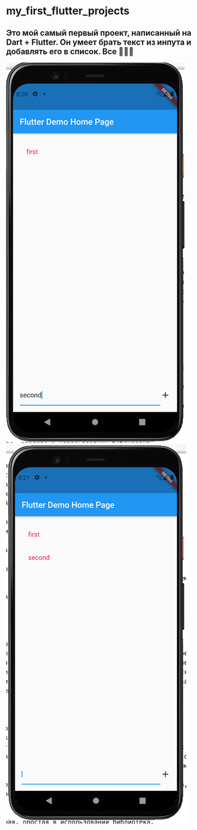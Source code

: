 # my_first_flutter_projects

## Это мой самый первый проект, написанный на Dart + Flutter. Он умеет брать текст из инпута и добавлять его в список. Все 🤡🤡🤡

![alt-text-1](images/1.png) ![alt-text-2](images/2.png)